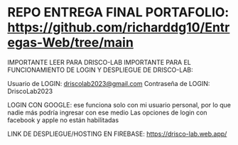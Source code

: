 # REPO ENTREGA FINAL PORTAFOLIO: https://github.com/richarddg10/Entregas-Web/tree/main

IMPORTANTE LEER PARA DRISCO-LAB
IMPORTANTE PARA EL FUNCIONAMIENTO DE LOGIN Y DESPLIEGUE DE DRISCO-LAB:

Usuario de LOGIN: driscolab2023@gmail.com Contraseña de LOGIN: DriscoLab2023

LOGIN CON GOOGLE: ese funciona solo con mi usuario personal, por lo que nadie más podría ingresar con ese medio Las opciones de login con facebook y apple no están habilitadas

LINK DE DESPLIEGUE/HOSTING EN FIREBASE: https://drisco-lab.web.app/

